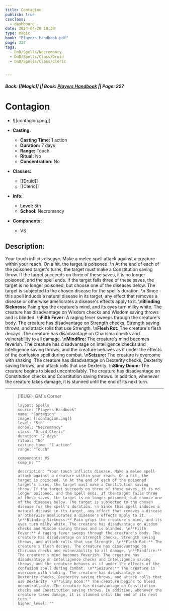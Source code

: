 ```yaml
---
title: Contagion
publish: true
cssclass:
  - dashboard
date: 2024-04-20 18:30
type: magic
book: "Players Handbook.pdf"
page: 227
tags:
  - DnD/Spells/Necromancy
  - DnD/Spells/Class/Druid
  - DnD/Spells/Class/Cleric


---
```


##### Back: [[Magic]] || Book: [Players Handbook](https://drive.google.com/drive/folders/1O5bhpYizcIT5xxAoLOuzCRht_PVS7VSG?usp=sharing) || Page: 227

# Contagion
- ![[contagion.png]]
- **Casting:**
    - **Casting Time:** 1 action
    - **Duration:** 7 days
    - **Range:** Touch
    - **Ritual:** No
    - **Concentration:** No
- **Classes:**
    - [[Druid]]
    - [[Cleric]]

- **Info:**
    - **Level:** 5th
    - **School:** Necromancy
- **Components:**
    - VS


## Description:
Your touch inflicts disease. Make a melee spell attack against a creature within your reach. On a hit, the target is poisoned. \n At the end of each of the poisoned target's turns, the target must make a Constitution saving throw. If the target succeeds on three of these saves, it is no longer poisoned, and the spell ends. If the target fails three of these saves, the target is no longer poisoned, but choose one of the diseases below. The target is subjected to the chosen disease for the spell's duration. \n Since this spell induces a natural disease in its target, any effect that removes a disease or otherwise ameliorates a disease's effects apply to it. \n**Blinding Sickness:** Pain grips the creature's mind, and its eyes turn milky white. The creature has disadvantage on Wisdom checks and Wisdom saving throws and is blinded. \n**Filth Fever:** A raging fever sweeps through the creature's body. The creature has disadvantage on Strength checks, Strength saving throws, and attack rolls that use Strength. \n**Flesh Rot:** The creature's flesh decays. The creature has disadvantage on Charisma checks and vulnerability to all damage. \n**Mindfire:** The creature's mind becomes feverish. The creature has disadvantage on Intelligence checks and Intelligence saving throws, and the creature behaves as if under the effects of the confusion spell during combat. \n**Seizure:** The creature is overcome with shaking. The creature has disadvantage on Dexterity checks, Dexterity saving throws, and attack rolls that use Dexterity. \n**Slimy Doom:** The creature begins to bleed uncontrollably. The creature has disadvantage on Constitution checks and Constitution saving throws. In addition, whenever the creature takes damage, it is stunned until the end of its next turn.



---

> [!BUG]- GM's Corner
>
> ```statblock
> layout: Spells
> source: "Players Handbook"
> name: "Contagion"
> image: [[contagion.png]]
> level: "5th"
> school: "Necromancy"
> class: "Druid,Cleric"
> duration: "7 days"
> ritual: "No"
> casting_time: "1 action"
> range: "Touch"
>
> components: VS
> comp_m: ""
>
> description: "Your touch inflicts disease. Make a melee spell attack against a creature within your reach. On a hit, the target is poisoned. \n At the end of each of the poisoned target's turns, the target must make a Constitution saving throw. If the target succeeds on three of these saves, it is no longer poisoned, and the spell ends. If the target fails three of these saves, the target is no longer poisoned, but choose one of the diseases below. The target is subjected to the chosen disease for the spell's duration. \n Since this spell induces a natural disease in its target, any effect that removes a disease or otherwise ameliorates a disease's effects apply to it. \n**Blinding Sickness:** Pain grips the creature's mind, and its eyes turn milky white. The creature has disadvantage on Wisdom checks and Wisdom saving throws and is blinded. \n**Filth Fever:** A raging fever sweeps through the creature's body. The creature has disadvantage on Strength checks, Strength saving throws, and attack rolls that use Strength. \n**Flesh Rot:** The creature's flesh decays. The creature has disadvantage on Charisma checks and vulnerability to all damage. \n**Mindfire:** The creature's mind becomes feverish. The creature has disadvantage on Intelligence checks and Intelligence saving throws, and the creature behaves as if under the effects of the confusion spell during combat. \n**Seizure:** The creature is overcome with shaking. The creature has disadvantage on Dexterity checks, Dexterity saving throws, and attack rolls that use Dexterity. \n**Slimy Doom:** The creature begins to bleed uncontrollably. The creature has disadvantage on Constitution checks and Constitution saving throws. In addition, whenever the creature takes damage, it is stunned until the end of its next turn."
> higher_level: ""
> ```
